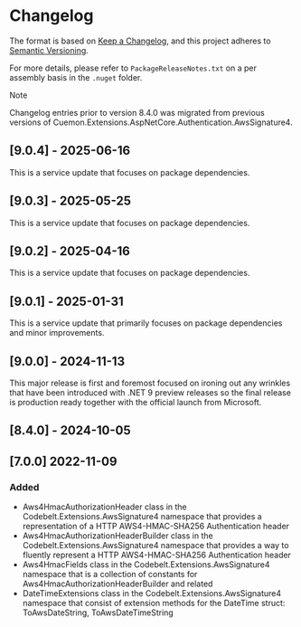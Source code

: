 # Changelog

The format is based on [Keep a Changelog](https://keepachangelog.com/en/1.1.0/), and this project adheres to [Semantic Versioning](https://semver.org/spec/v2.0.0.html).

For more details, please refer to `PackageReleaseNotes.txt` on a per assembly basis in the `.nuget` folder.

> [!NOTE]  
> Changelog entries prior to version 8.4.0 was migrated from previous versions of Cuemon.Extensions.AspNetCore.Authentication.AwsSignature4.

## [9.0.4] - 2025-06-16

This is a service update that focuses on package dependencies.

## [9.0.3] - 2025-05-25

This is a service update that focuses on package dependencies.

## [9.0.2] - 2025-04-16

This is a service update that focuses on package dependencies.

## [9.0.1] - 2025-01-31

This is a service update that primarily focuses on package dependencies and minor improvements.

## [9.0.0] - 2024-11-13

This major release is first and foremost focused on ironing out any wrinkles that have been introduced with .NET 9 preview releases so the final release is production ready together with the official launch from Microsoft.

## [8.4.0] - 2024-10-05

## [7.0.0] 2022-11-09

### Added

- Aws4HmacAuthorizationHeader class in the Codebelt.Extensions.AwsSignature4 namespace that provides a representation of a HTTP AWS4-HMAC-SHA256 Authentication header
- Aws4HmacAuthorizationHeaderBuilder class in the Codebelt.Extensions.AwsSignature4 namespace that provides a way to fluently represent a HTTP AWS4-HMAC-SHA256 Authentication header
- Aws4HmacFields class in the Codebelt.Extensions.AwsSignature4 namespace that is a collection of constants for Aws4HmacAuthorizationHeaderBuilder and related
- DateTimeExtensions class in the Codebelt.Extensions.AwsSignature4 namespace that consist of extension methods for the DateTime struct: ToAwsDateString, ToAwsDateTimeString
